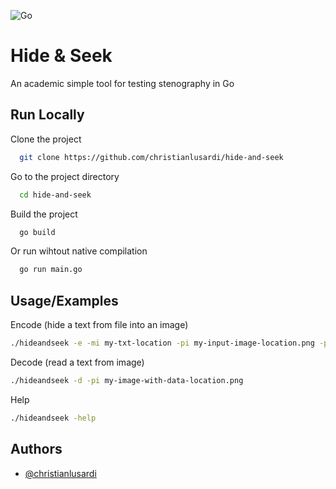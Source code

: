![Go](https://img.shields.io/badge/go-%2300ADD8.svg?style=for-the-badge&logo=go&logoColor=white)
# Hide & Seek

An academic simple tool for testing stenography in Go



## Run Locally

Clone the project

```bash
  git clone https://github.com/christianlusardi/hide-and-seek
```

Go to the project directory

```bash
  cd hide-and-seek
```

Build the project

```bash
  go build
```

Or run wihtout native compilation

```bash
  go run main.go
```




## Usage/Examples

Encode (hide a text from file into an image)

```bash
./hideandseek -e -mi my-txt-location -pi my-input-image-location.png -po my-output-img-location.png
```

Decode (read a text from image)


```bash
./hideandseek -d -pi my-image-with-data-location.png
```


Help

```bash
./hideandseek -help
```
## Authors

- [@christianlusardi](https://www.github.com/christianlusardi)

